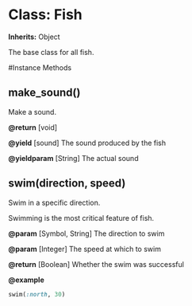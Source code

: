 # Class: Fish
**Inherits:** Object
    

The base class for all fish.



#Instance Methods
## make_sound() [](#method-i-make_sound)
Make a sound.

**@return** [void] 

**@yield** [sound] The sound produced by the fish

**@yieldparam** [String] The actual sound

## swim(direction, speed) [](#method-i-swim)
Swim in a specific direction.

Swimming is the most critical feature of fish.

**@param** [Symbol, String] The direction to swim

**@param** [Integer] The speed at which to swim

**@return** [Boolean] Whether the swim was successful


**@example**
```ruby
swim(:north, 30)
```